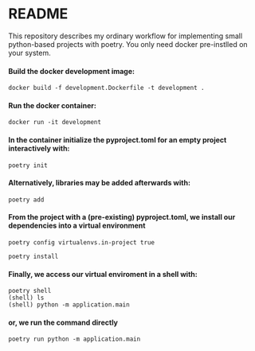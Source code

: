# README

This repository describes my ordinary workflow for implementing small python-based projects with poetry. You only need docker pre-instlled on your system. 

#### Build the docker development image:
```
docker build -f development.Dockerfile -t development .
```

#### Run the docker container:
```
docker run -it development
```

#### In the container initialize the pyproject.toml for an empty project interactively with:
```
poetry init
```

#### Alternatively, libraries may be added afterwards with:

```
poetry add 
```

#### From the project with a (pre-existing) pyproject.toml, we install our dependencies into a virtual environment


```
poetry config virtualenvs.in-project true

poetry install
```

#### Finally, we access our virtual enviroment in a shell with:

```
poetry shell
(shell) ls
(shell) python -m application.main
```

#### or, we run the command directly

```
poetry run python -m application.main
```

